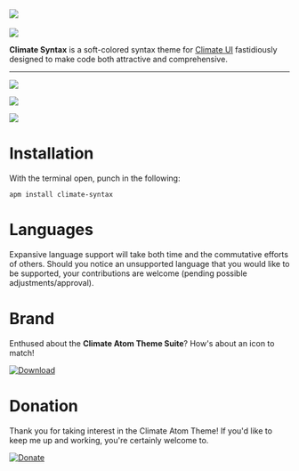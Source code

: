 ![](https://raw.githubusercontent.com/jmcalaway/climate-syntax/master/climate-header.png)
---

![](https://raw.githubusercontent.com/jmcalaway/climate-syntax/master/theme-screenshot-new.png)

**Climate Syntax** is a soft-colored syntax theme for [Climate UI](https://github.com/jmcalaway/climate-ui) fastidiously designed to make code both attractive and comprehensive.

---

![](https://raw.githubusercontent.com/jmcalaway/climate-syntax/master/screenshot-sass.png)

![](https://raw.githubusercontent.com/jmcalaway/climate-syntax/master/screenshot-javascript.png)

![](https://raw.githubusercontent.com/jmcalaway/climate-syntax/master/screenshot-php.png)

# Installation
With the terminal open, punch in the following:

```shell
apm install climate-syntax
```

# Languages
Expansive language support will take both time and the commutative efforts of others. Should you notice an unsupported language that you would like to be supported, your contributions are welcome (pending possible adjustments/approval).

# Brand
Enthused about the **Climate Atom Theme Suite**? How's about an icon to match!

[![Download](https://raw.githubusercontent.com/jmcalaway/climate-syntax/master/download.png)](https://raw.githubusercontent.com/jmcalaway/climate-syntax/master/climate-dock-icon.png)

# Donation
Thank you for taking interest in the Climate Atom Theme! If you'd like to keep me up and working, you're certainly welcome to.

[![Donate](https://raw.githubusercontent.com/jmcalaway/climate-syntax/master/donate.png)](https://www.paypal.com/cgi-bin/webscr?cmd=_s-xclick&hosted_button_id=8ZV7PP9C8YCZE)